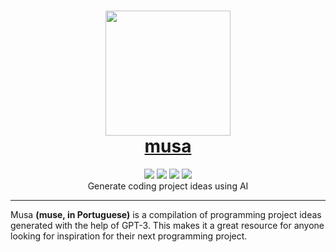 <h1 align="center">
  <a href="https://musa.dikson.xyz">
    <img src="https://user-images.githubusercontent.com/49994083/168507729-4ecca925-fe72-47ff-bedf-6705e2b60112.png" height="200px">
    <div>
      musa
    </div>
  </a>
</h1>

<div align="center">
  <div>
    <img src="https://img.shields.io/badge/react-%2320232a.svg?style=flat-square&logo=react&logoColor=%2361DAFB">
    <img src="https://img.shields.io/badge/node.js-6DA55F?style=flat-square&logo=node.js&logoColor=white">
    <img src="https://img.shields.io/github/stars/facebook/react?style=flat-square"> <!-- edit this later -->
    <img src="https://img.shields.io/github/license/facebook/react?style=flat-square">
  </div>
</div>

<div align="center">
  Generate coding project ideas using AI
</div>

<hr>

<p>Musa <b>(muse, in Portuguese)</b> is a compilation of programming project ideas generated with the help of GPT-3. This makes it a great resource for anyone looking for inspiration for their next programming project. </p>
